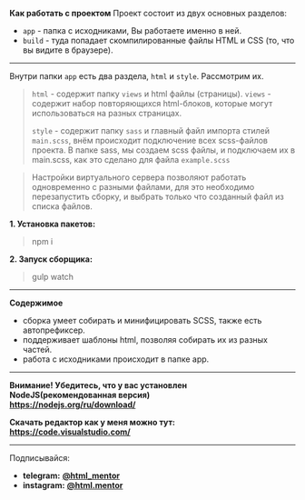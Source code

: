 **Как работать с проектом**
Проект состоит из двух основных разделов:
- `app` - папка с исходниками, Вы работаете именно в ней.
- `build` - туда попадает скомпилированные файлы HTML и CSS (то, что вы видите в браузере).

---
Внутри папки `app` есть два раздела, `html` и `style`. Рассмотрим их.
> `html` - содержит папку `views` и html файлы (страницы). 
`views` - содержит набор повторяющихся html-блоков, которые могут использоваться на разных страницах.
>
> `style` - содержит папку `sass` и главный файл импорта стилей `main.scss`, внём происходит подключение всех scss-файлов проекта.
В папке sass, мы создаем scss файлы, и подключаем их в main.scss, как это сделано для файла `example.scss`

> Настройки виртуального сервера позволяют работать одновременно с разными файлами, для это необходимо перезапустить сборку, и выбрать только что созданный файл из списка файлов.


**1. Установка пакетов:**
> npm i

**2. Запуск сборщика:**
> gulp watch

---
**Содержимое**
- сборка умеет собирать и минифицировать SCSS, также есть автопрефиксер.
- поддерживает шаблоны html, позволяя собирать их из разных частей.
- работа с исходниками происходит в папке app.

---
**Внимание! Убедитесь, что у вас установлен NodeJS(рекомендованная версия)**  
**https://nodejs.org/ru/download/**

**Скачать редактор как у меня можно тут:**  
**https://code.visualstudio.com/**


---
Подписывайся:
- **telegram:** **[@html_mentor](https://t.me/html_mentor)**
- **instagram:** **[@html.mentor](https://www.instagram.com/html.mentor)**
